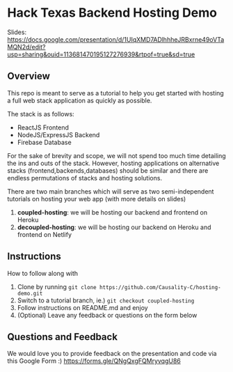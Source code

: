 # Hack Texas Backend Hosting Demo
Slides: https://docs.google.com/presentation/d/1UIqXMD7ADlhhheJRBxrne49oVTaMQN2d/edit?usp=sharing&ouid=113681470195127276939&rtpof=true&sd=true

## Overview
This repo is meant to serve as a tutorial to help you get started with hosting a full web stack application as quickly as possible.

The stack is as follows:
- ReactJS Frontend
- NodeJS/ExpressJS Backend
- Firebase Database

For the sake of brevity and scope, we will not spend too much time detailing the ins and outs of the stack. However, hosting applications on alternative stacks (frontend,backends,databases) should be similar and there are endless permutations of stacks and hosting solutions. 

There are two main branches which will serve as two semi-independent tutorials on hosting your web app (with more details on slides)
1. **coupled-hosting**: we will be hosting our backend and frontend on Heroku
2. **decoupled-hosting**: we will be hosting our backend on Heroku and frontend on Netlify

## Instructions
How to follow along with 
1. Clone by running `git clone https://github.com/Causality-C/hosting-demo.git`
2. Switch to a tutorial branch, ie.) `git checkout coupled-hosting`
3. Follow instructions on README.md and enjoy
4. (Optional) Leave any feedback or questions on the form below

## Questions and Feedback
We would love you to provide feedback on the presentation and code via this Google Form :)
https://forms.gle/QNgQxgFQMryvqgU86
